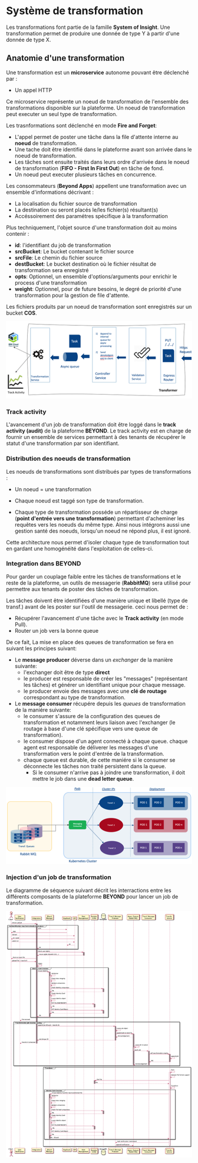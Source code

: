 # Système de transformation

Les transformations font partie de la famille **System of Insight**. Une transformation permet de produire une donnée de type Y à partir d'une donnée de type X.

## Anatomie d'une transformation

Une transformation est un **microservice** autonome pouvant être déclenché par :

 * Un appel HTTP

Ce microservice représente un noeud de transformation de l'ensemble des transformations disponible sur la plateforme.
Un noeud de transformation peut executer un seul type de transformation.

Les trasnformations sont déclenché en mode **Fire and Forget**:

* L'appel permet de poster une tâche dans la file d'attente interne au **noeud** de transformation.
* Une tache doit être identifié dans le plateforme avant son arrivée dans le noeud de transformation.
* Les tâches sont ensuite traités dans leurs ordre d'arrivée dans le noeud de transformation (**FIFO - First In First Out**) en tâche de fond.
* Un noeud peut executer plusieurs tâches en concurrence.  

Les consommateurs (**Beyond Apps**) appellent une transformation avec un ensemble d'informations décrivant :

* La localisation du fichier source de transformation
* La destination ou seront placés le/les fichier(s) résultant(s)
* Accéssoirement des paramétres spécifique à la transformation

Plus techniquement, l'objet source d'une transformation doit au moins contenir :

* **id**: l'identifiant du job de transformation
* **srcBucket**: Le bucket contenant le fichier source
* **srcFile**: Le chemin du fichier source
* **destBucket**: Le bucket destination où le fichier résultat de transformation sera enregistré
* **opts**: Optionnel, un ensemble d'options/arguments pour enrichir le process d'une transformation
* **weight**: Optionnel, pour de future besoins, le degré de priorité d'une transformation pour la gestion de file d'attente.

Les fichiers produits par un noeud de transformation sont enregistrés sur un bucket **COS**.

![Architecture : vue d'ensemble](./images/0510.TransfComponentOverview.png)

### Track activity

L'avancement d'un job de transformation doit être loggé dans le **track activity (audit)** de la plateforme **BEYOND**.
Le track activity est en charge de fournir un ensemble de services permettant à des tenants de récupérer le statut d'une transformation par son identifiant.

### Distribution des noeuds de transformation

Les noeuds de transformations sont distribués par types de transformations :

* Un noeud = une transformation

* Chaque noeud est taggé son type de transformation.

* Chaque type de transformation posséde un répartisseur de charge (**point d'entrée vers une transformation**) permettant d'acheminer les requêtes vers les noeuds du même type. Ainsi nous intégrons aussi une gestion santé des noeuds, lorsqu'un noeud ne répond plus, il est ignoré.

 Cette architecture nous permet d'isoler chaque type de transformation tout en gardant une homogénéité dans l'exploitation de celles-ci.

### Integration dans BEYOND

Pour garder un couplage faible entre les tâches de transformations et le reste de la plateforme, un outils de messagerie (**RabbitMQ**) sera utilisé pour permettre aux tenants de poster des tâches de transformation.

Les tâches doivent être identifiées d'une manière unique et libellé (type de transf.) avant de les poster sur l'outil de messagerie. ceci nous permet de :

* Récupérer l'avancement d'une tâche avec le **Track activity** (en mode Pull).
* Router un job vers la bonne queue

De ce fait, La mise en place des queues de transformation se fera en suivant les principes suivant:

* Le **message producer** déverse dans un *exchanger* de la manière suivante: 
    * l'exchanger doit être de type **direct**
    * le producer est responsable de créer les "messages" (représentant les tâches) et générer un identifiant unique pour chaque message.
    * le producer envoie des messages avec une **clé de routage** correspondant au type de transformation.
* Le **message consumer** récupére depuis les *queues* de transformation de la maniére suivante:
    * le consumer s'assure de la configuration des queues de transformation et notamment leurs liaison avec l'exchanger (le routage à base d'une clé spécifique vers une queue de transformation).  
    * le consumer dispose d'un agent connecté à chaque queue. chaque agent est responsable de déliverer les messages d'une transformation vers le point d'entrée de la transformation.
    * chaque queue est durable, de cette maniére si le consumer se déconnecte les tâches non traité persistent dans la queue.
      * Si le consumer n'arrive pas à joindre une transformation, il doit mettre le job dans une **dead letter queue**.

![Architecture : vue d'ensemble](./images/0511.TransfFlowChart.png)

### Injection d'un job de transformation

Le diagramme de séquence suivant décrit les interractions entre les différents composants de la plateforme **BEYOND** pour lancer un job de transformation.

![Architecture : vue d'ensemble](./images/DiagramLibrary/0510.SeqIngestTransformationJob.png)
